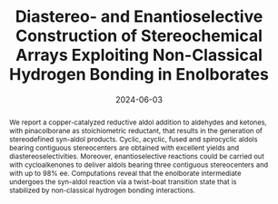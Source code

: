 ---
title: Diastereo- and Enantioselective Construction of Stereochemical Arrays Exploiting Non-Classical Hydrogen Bonding in Enolborates
authors:
- Matthew Tin-lok Li 
- Stephan Scheeff
- Jiahua Chen
- Ryne C. Johnston
- Antonio Rizzo
- Elizabeth H. Krenske
- Pauline Chiu
date: '2024-06-03'
abstract: 'We report a copper-catalyzed reductive aldol addition to aldehydes and ketones, with pinacolborane as stoichiometric reductant, that results in the generation of stereodefined syn-aldol products.  Cyclic, acyclic, fused and spirocyclic aldols bearing contiguous stereocenters are obtained with excellent yields and diastereoselectivities.  Moreover, enantioselective reactions could be carried out with cycloalkenones to deliver aldols bearing three contiguous stereocenters and with up to 98% ee.  Computations reveal that the enolborate intermediate undergoes the syn-aldol reaction via a twist-boat transition state that is stabilized by non-classical hydrogen bonding interactions.'
featured: false
links: 
- name: Link to full-text
  url: https://chemistry-europe.onlinelibrary.wiley.com/doi/abs/10.1002/chem.202401485
publishDate: '2024-07-06T16:00:00'
publication_types:
- article-journal
publication: '*Chem. Eur. J.* **2024**, e202401485'
doi: "10.1002/chem.202401485"
---